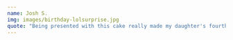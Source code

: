 ```yaml
---
name: Josh S.
img: images/birthday-lolsurprise.jpg
quote: "Being presented with this cake really made my daughter's fourth birthday."
---
```

